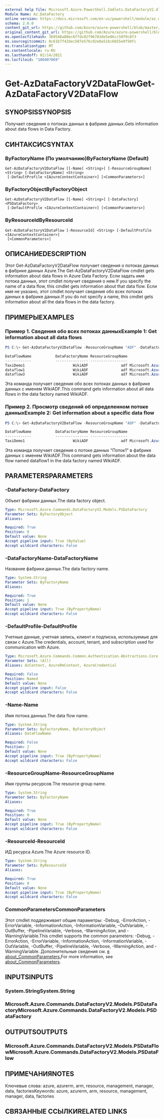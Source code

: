 ```yaml
---
external help file: Microsoft.Azure.PowerShell.Cmdlets.DataFactoryV2.dll-Help.xml
Module Name: Az.DataFactory
online version: https://docs.microsoft.com/en-us/powershell/module/az.datafactory/get-azdatafactoryv2dataflow
schema: 2.0.0
content_git_url: https://github.com/Azure/azure-powershell/blob/master/src/DataFactory/DataFactoryV2/help/Get-AzDataFactoryV2DataFlow.md
original_content_git_url: https://github.com/Azure/azure-powershell/blob/master/src/DataFactory/DataFactoryV2/help/Get-AzDataFactoryV2DataFlow.md
ms.openlocfilehash: 369540a80ec6ffdc02f96783de5e86cc50f0c8f3
ms.sourcegitcommit: 0c61b7f42dec507e576c92e0a516c6655e9f50fc
ms.translationtype: MT
ms.contentlocale: ru-RU
ms.lasthandoff: 02/14/2021
ms.locfileid: "100407069"
---
```

# <span data-ttu-id="6f754-101">Get-AzDataFactoryV2DataFlow</span><span class="sxs-lookup"><span data-stu-id="6f754-101">Get-AzDataFactoryV2DataFlow</span></span>

## <span data-ttu-id="6f754-102">SYNOPSIS</span><span class="sxs-lookup"><span data-stu-id="6f754-102">SYNOPSIS</span></span>
<span data-ttu-id="6f754-103">Получает сведения о потоках данных в фабрике данных.</span><span class="sxs-lookup"><span data-stu-id="6f754-103">Gets information about data flows in Data Factory.</span></span>

## <span data-ttu-id="6f754-104">СИНТАКСИС</span><span class="sxs-lookup"><span data-stu-id="6f754-104">SYNTAX</span></span>

### <span data-ttu-id="6f754-105">ByFactoryName (По умолчанию)</span><span class="sxs-lookup"><span data-stu-id="6f754-105">ByFactoryName (Default)</span></span>
```
Get-AzDataFactoryV2DataFlow [[-Name] <String>] [-ResourceGroupName] <String> [-DataFactoryName] <String>
 [-DefaultProfile <IAzureContextContainer>] [<CommonParameters>]
```

### <span data-ttu-id="6f754-106">ByFactoryObject</span><span class="sxs-lookup"><span data-stu-id="6f754-106">ByFactoryObject</span></span>
```
Get-AzDataFactoryV2DataFlow [[-Name] <String>] [-DataFactory] <PSDataFactory>
 [-DefaultProfile <IAzureContextContainer>] [<CommonParameters>]
```

### <span data-ttu-id="6f754-107">ByResourceId</span><span class="sxs-lookup"><span data-stu-id="6f754-107">ByResourceId</span></span>
```
Get-AzDataFactoryV2DataFlow [-ResourceId] <String> [-DefaultProfile <IAzureContextContainer>]
 [<CommonParameters>]
```

## <span data-ttu-id="6f754-108">ОПИСАНИЕ</span><span class="sxs-lookup"><span data-stu-id="6f754-108">DESCRIPTION</span></span>
<span data-ttu-id="6f754-109">Этот Get-AzDataFactoryV2DataFlow получает сведения о потоках данных в фабрике данных Azure.</span><span class="sxs-lookup"><span data-stu-id="6f754-109">The Get-AzDataFactoryV2DataFlow cmdlet gets information about data flows in Azure Data Factory.</span></span>
<span data-ttu-id="6f754-110">Если задать имя потока данных, этот cmdlet получит сведения о нем.</span><span class="sxs-lookup"><span data-stu-id="6f754-110">If you specify the name of a data flow, this cmdlet gets information about that data flow.</span></span>
<span data-ttu-id="6f754-111">Если имя не указано, этот cmdlet получает сведения обо всех потоках данных в фабрике данных.</span><span class="sxs-lookup"><span data-stu-id="6f754-111">If you do not specify a name, this cmdlet gets information about all the data flows in the data factory.</span></span>

## <span data-ttu-id="6f754-112">ПРИМЕРЫ</span><span class="sxs-lookup"><span data-stu-id="6f754-112">EXAMPLES</span></span>
### <span data-ttu-id="6f754-113">Пример 1. Сведения обо всех потоках данных</span><span class="sxs-lookup"><span data-stu-id="6f754-113">Example 1: Get information about all data flows</span></span>
```powershell
PS C:\> Get-AzDataFactoryV2DataFlow -ResourceGroupName "ADF" -DataFactoryName "WikiADF"

DataFlowName           DataFactoryName ResourceGroupName                                                    Properties
------------           --------------- -----------------                                                    ----------
TaxiDemo1                      WikiADF               adf Microsoft.Azure.Management.DataFactory.Models.MappingDataFlow
dataflow1                      WikiADF               adf Microsoft.Azure.Management.DataFactory.Models.MappingDataFlow
dataflow3                      WikiADF               adf Microsoft.Azure.Management.DataFactory.Models.MappingDataFlow
```

<span data-ttu-id="6f754-114">Эта команда получает сведения обо всех потоках данных в фабрике данных с именем WikiADF.</span><span class="sxs-lookup"><span data-stu-id="6f754-114">This command gets information about all data flows in the data factory named WikiADF.</span></span>

### <span data-ttu-id="6f754-115">Пример 2. Просмотр сведений об определенном потоке данных</span><span class="sxs-lookup"><span data-stu-id="6f754-115">Example 2: Get information about a specific data flow</span></span>
```powershell
PS C:\> Get-AzDataFactoryV2DataFlow -ResourceGroupName "ADF" -DataFactoryName "WikiADF" -Name "dataflow1"

DataFlowName           DataFactoryName ResourceGroupName                                                    Properties
------------           --------------- -----------------                                                    ----------
TaxiDemo1                      WikiADF               adf Microsoft.Azure.Management.DataFactory.Models.MappingDataFlow
```

<span data-ttu-id="6f754-116">Эта команда получает сведения о потоке данных "Поток1" в фабрике данных с именем WikiADF.</span><span class="sxs-lookup"><span data-stu-id="6f754-116">This command gets information about the data flow named dataflow1 in the data factory named WikiADF.</span></span>

## <span data-ttu-id="6f754-117">PARAMETERS</span><span class="sxs-lookup"><span data-stu-id="6f754-117">PARAMETERS</span></span>

### <span data-ttu-id="6f754-118">-DataFactory</span><span class="sxs-lookup"><span data-stu-id="6f754-118">-DataFactory</span></span>
<span data-ttu-id="6f754-119">Объект фабрики данных.</span><span class="sxs-lookup"><span data-stu-id="6f754-119">The data factory object.</span></span>

```yaml
Type: Microsoft.Azure.Commands.DataFactoryV2.Models.PSDataFactory
Parameter Sets: ByFactoryObject
Aliases:

Required: True
Position: 0
Default value: None
Accept pipeline input: True (ByValue)
Accept wildcard characters: False
```

### <span data-ttu-id="6f754-120">-DataFactoryName</span><span class="sxs-lookup"><span data-stu-id="6f754-120">-DataFactoryName</span></span>
<span data-ttu-id="6f754-121">Название фабрики данных.</span><span class="sxs-lookup"><span data-stu-id="6f754-121">The data factory name.</span></span>

```yaml
Type: System.String
Parameter Sets: ByFactoryName
Aliases:

Required: True
Position: 1
Default value: None
Accept pipeline input: True (ByPropertyName)
Accept wildcard characters: False
```

### <span data-ttu-id="6f754-122">-DefaultProfile</span><span class="sxs-lookup"><span data-stu-id="6f754-122">-DefaultProfile</span></span>
<span data-ttu-id="6f754-123">Учетные данные, учетная запись, клиент и подписка, используемые для связи с Azure.</span><span class="sxs-lookup"><span data-stu-id="6f754-123">The credentials, account, tenant, and subscription used for communication with Azure.</span></span>

```yaml
Type: Microsoft.Azure.Commands.Common.Authentication.Abstractions.Core.IAzureContextContainer
Parameter Sets: (All)
Aliases: AzContext, AzureRmContext, AzureCredential

Required: False
Position: Named
Default value: None
Accept pipeline input: False
Accept wildcard characters: False
```

### <span data-ttu-id="6f754-124">-Name</span><span class="sxs-lookup"><span data-stu-id="6f754-124">-Name</span></span>
<span data-ttu-id="6f754-125">Имя потока данных.</span><span class="sxs-lookup"><span data-stu-id="6f754-125">The data flow name.</span></span>

```yaml
Type: System.String
Parameter Sets: ByFactoryName, ByFactoryObject
Aliases: DataFlowName

Required: False
Position: 2
Default value: None
Accept pipeline input: True (ByPropertyName)
Accept wildcard characters: False
```

### <span data-ttu-id="6f754-126">-ResourceGroupName</span><span class="sxs-lookup"><span data-stu-id="6f754-126">-ResourceGroupName</span></span>
<span data-ttu-id="6f754-127">Имя группы ресурсов.</span><span class="sxs-lookup"><span data-stu-id="6f754-127">The resource group name.</span></span>

```yaml
Type: System.String
Parameter Sets: ByFactoryName
Aliases:

Required: True
Position: 0
Default value: None
Accept pipeline input: True (ByPropertyName)
Accept wildcard characters: False
```

### <span data-ttu-id="6f754-128">-ResourceId</span><span class="sxs-lookup"><span data-stu-id="6f754-128">-ResourceId</span></span>
<span data-ttu-id="6f754-129">ИД ресурса Azure.</span><span class="sxs-lookup"><span data-stu-id="6f754-129">The Azure resource ID.</span></span>

```yaml
Type: System.String
Parameter Sets: ByResourceId
Aliases:

Required: True
Position: 0
Default value: None
Accept pipeline input: True (ByPropertyName)
Accept wildcard characters: False
```

### <span data-ttu-id="6f754-130">CommonParameters</span><span class="sxs-lookup"><span data-stu-id="6f754-130">CommonParameters</span></span>
<span data-ttu-id="6f754-131">Этот cmdlet поддерживает общие параметры: -Debug, -ErrorAction, -ErrorVariable, -InformationAction, -InformationVariable, -OutVariable, -OutBuffer, -PipelineVariable, -Verbose, -WarningAction, and -WarningVariable.</span><span class="sxs-lookup"><span data-stu-id="6f754-131">This cmdlet supports the common parameters: -Debug, -ErrorAction, -ErrorVariable, -InformationAction, -InformationVariable, -OutVariable, -OutBuffer, -PipelineVariable, -Verbose, -WarningAction, and -WarningVariable.</span></span> <span data-ttu-id="6f754-132">Дополнительные сведения см. [в about_CommonParameters.](https://go.microsoft.com/fwlink/?LinkID=113216)</span><span class="sxs-lookup"><span data-stu-id="6f754-132">For more information, see [about_CommonParameters](https://go.microsoft.com/fwlink/?LinkID=113216).</span></span>

## <span data-ttu-id="6f754-133">INPUTS</span><span class="sxs-lookup"><span data-stu-id="6f754-133">INPUTS</span></span>

### <span data-ttu-id="6f754-134">System.String</span><span class="sxs-lookup"><span data-stu-id="6f754-134">System.String</span></span>

### <span data-ttu-id="6f754-135">Microsoft.Azure.Commands.DataFactoryV2.Models.PSDataFactory</span><span class="sxs-lookup"><span data-stu-id="6f754-135">Microsoft.Azure.Commands.DataFactoryV2.Models.PSDataFactory</span></span>

## <span data-ttu-id="6f754-136">OUTPUTS</span><span class="sxs-lookup"><span data-stu-id="6f754-136">OUTPUTS</span></span>

### <span data-ttu-id="6f754-137">Microsoft.Azure.Commands.DataFactoryV2.Models.PSDataFlow</span><span class="sxs-lookup"><span data-stu-id="6f754-137">Microsoft.Azure.Commands.DataFactoryV2.Models.PSDataFlow</span></span>

## <span data-ttu-id="6f754-138">ПРИМЕЧАНИЯ</span><span class="sxs-lookup"><span data-stu-id="6f754-138">NOTES</span></span>
<span data-ttu-id="6f754-139">Ключевые слова: azure, azurerm, arm, resource, management, manager, data, factories</span><span class="sxs-lookup"><span data-stu-id="6f754-139">Keywords: azure, azurerm, arm, resource, management, manager, data, factories</span></span>

## <span data-ttu-id="6f754-140">СВЯЗАННЫЕ ССЫЛКИ</span><span class="sxs-lookup"><span data-stu-id="6f754-140">RELATED LINKS</span></span>


